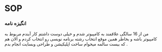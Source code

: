 # SOP
### انگیزه نامه
من از 16 سالگی علاقمند به کامپیوتر شدم و خیلی دوست داشتم کار آیندم مربوط به کامپیوتر باشه و بخاطر همین موقع انتخاب رشته برنامه نویسی رو انتخاب کردم و الان هم که بیست سالمه میخوام ساخت اپلیکیشن و طراحی وبسایت انجام بدم . 
